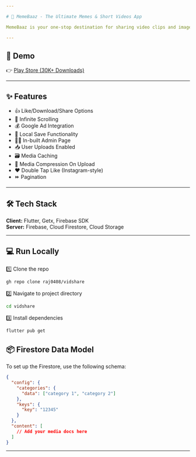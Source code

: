 ```yaml
---

# 🚀 MemeBaaz - The Ultimate Memes & Short Videos App 

MemeBaaz is your one-stop destination for sharing video clips and images 📸. All submissions go through an admin approval process to maintain the quality of content. 

---
```


## 🌟 Demo

👉 [Play Store (30K+ Downloads)](https://play.google.com/store/apps/details?id=com.vidshare.vidshare)   

---

## ✨ Features

- 👍 Like/Download/Share Options
- 📜 Infinite Scrolling
- 💰 Google Ad Integration
- 💾 Local Save Functionality
- 👮‍♂️ In-built Admin Page
- 📥 User Uploads Enabled
- 🗃️ Media Caching
- 🔄 Media Compression On Upload
- ❤️ Double Tap Like (Instagram-style)
- ⏩ Pagination

---

## 🛠️ Tech Stack

**Client:** Flutter, Getx, Firebase SDK  
**Server:** Firebase, Cloud Firestore, Cloud Storage

---

## 💻 Run Locally

1️⃣ Clone the repo
```bash
gh repo clone raj0408/vidshare
```

2️⃣ Navigate to project directory
```bash
cd vidshare
```

3️⃣ Install dependencies
```bash
flutter pub get
```

## 📦 Firestore Data Model

To set up the Firestore, use the following schema:

```json
{
  "config": {
    "categories": {
      "data": ["category 1", "category 2"]
    },
    "keys": {
      "key": "12345"
    }
  },
  "content": [
    // Add your media docs here
  ]
}
```

---

